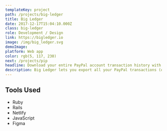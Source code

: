 ```yaml
---
templateKey: project
path: /projects/big-ledger
title: Big Ledger
date: 2017-12-17T15:04:10.000Z
class: big-ledger
role: Development / Design
link: https://bigledger.io
image: /img/big_ledger.svg
demoImage:
platform: Web app
color: rgb(5, 117, 230)
next: /projects/pip
headline: Download your entire PayPal account transaction history with one click.
description: Big Ledger lets you export all your PayPal transactions (or a filtered date range) into a simple CSV file.
---
```


## Tools Used

* Ruby
* Rails
* Netlify
* JavaScript
* Figma
